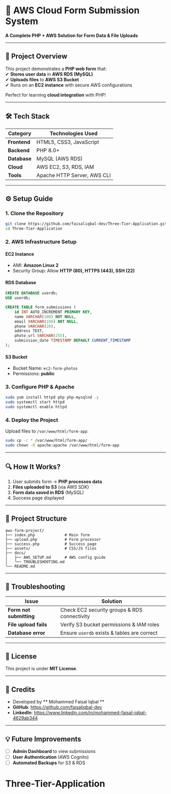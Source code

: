 # **🚀 AWS Cloud Form Submission System**  
**A Complete PHP + AWS Solution for Form Data & File Uploads**  

---

## **📌 Project Overview**  
This project demonstrates a **PHP web form** that:  
✔ **Stores user data** in **AWS RDS (MySQL)**  
✔ **Uploads files** to **AWS S3 Bucket**  
✔ Runs on an **EC2 instance** with secure AWS configurations  

Perfect for learning **cloud integration** with PHP!  

---

## **🛠️ Tech Stack**  
| Category       | Technologies Used |
|---------------|------------------|
| **Frontend**  | HTML5, CSS3, JavaScript |
| **Backend**   | PHP 8.0+ |
| **Database**  | MySQL (AWS RDS) |
| **Cloud**     | AWS EC2, S3, RDS, IAM |
| **Tools**     | Apache HTTP Server, AWS CLI |

---
## **⚙️ Setup Guide**  

### **1. Clone the Repository**  
```bash
git clone https://github.com/faisaliqbal-dev/Three-Tier-Application.git
cd Three-Tier-Application
```

### **2. AWS Infrastructure Setup**  
#### **EC2 Instance**  
- AMI: **Amazon Linux 2**  
- Security Group: Allow **HTTP (80), HTTPS (443), SSH (22)**  

#### **RDS Database**  
```sql
CREATE DATABASE userdb;
USE userdb;

CREATE TABLE form_submissions (
    id INT AUTO_INCREMENT PRIMARY KEY,
    name VARCHAR(100) NOT NULL,
    email VARCHAR(100) NOT NULL,
    phone VARCHAR(20),
    address TEXT,
    photo_url VARCHAR(255),
    submission_date TIMESTAMP DEFAULT CURRENT_TIMESTAMP
);
```

#### **S3 Bucket**  
- Bucket Name: `ec2-form-photos`  
- Permissions: **public**  

### **3. Configure PHP & Apache**  
```bash
sudo yum install httpd php php-mysqlnd -y
sudo systemctl start httpd
sudo systemctl enable httpd
```

### **4. Deploy the Project**  
Upload files to `/var/www/html/form-app`:  
```bash
sudo cp -r * /var/www/html/form-app/
sudo chown -R apache:apache /var/www/html/form-app
```

---

## **🔍 How It Works?**  
1. User submits form → **PHP processes data**  
2. **Files uploaded to S3** (via AWS SDK)  
3. **Form data saved in RDS** (MySQL)  
4. Success page displayed  

---

## **📂 Project Structure**  
```
aws-form-project/
├── index.php             # Main form
├── upload.php            # Form processor
├── success.php           # Success page
├── assets/               # CSS/JS files
├── docs/
│   ├── AWS_SETUP.md      # AWS config guide
│   └── TROUBLESHOOTING.md
└── README.md
```

---

## **🚨 Troubleshooting**  
| Issue | Solution |
|-------|----------|
| **Form not submitting** | Check EC2 security groups & RDS connectivity |
| **File upload fails** | Verify S3 bucket permissions & IAM roles |
| **Database error** | Ensure `userdb` exists & tables are correct |

---

## **📜 License**  
This project is under **MIT License**.  

---

## **🙏 Credits**  
- Developed by ** Mohammed Faisal Iqbal **  
- **GitHub**:   https://github.com/faisaliqbal-dev
- **LinkedIn**: https://www.linkedin.com/in/mohammed-faisal-iqbal-4629ab344 

---

## **💡 Future Improvements**  
- [ ] **Admin Dashboard** to view submissions  
- [ ] **User Authentication** (AWS Cognito)  
- [ ] **Automated Backups** for S3 & RDS
# Three-Tier-Application
